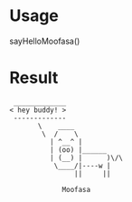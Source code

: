 # Usage
sayHelloMoofasa()
# Result
```
 _____________
< hey buddy! >
 -------------
       \    ____
        \  /    \
          | ^__^ |
          | (oo) |______
          | (__) |      )\/\
           \____/|----w |
                ||     ||

	         Moofasa
```
